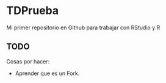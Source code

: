# TDPrueba
Mi primer repositorio en Github para trabajar con RStudio y R

## TODO
Cosas por hacer:
- Aprender que es un Fork.
